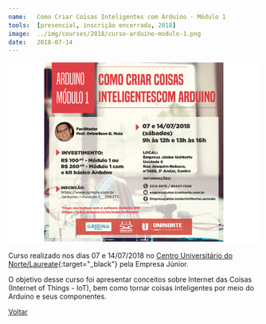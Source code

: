 ```yaml
---
name:  	Como Criar Coisas Inteligentes com Arduino - Módulo 1
tools: 	[presencial, inscrição encerrada, 2018]
image: 	../img/courses/2018/curso-arduino-modulo-1.png
date: 	2018-07-14
---
```


![](../img/courses/2018/curso-arduino-modulo-1.png)

Curso realizado nos dias 07 e 14/07/2018 no [Centro Universitário do Norte/Laureate][uninorte-laureate]{:target="_black"} pela Empresa Júnior.

O objetivo desse curso foi apresentar conceitos sobre Internet das Coisas (Internet of Things - IoT), bem como tornar coisas inteligentes por meio do Arduino e seus componentes.

[uninorte-laureate]: https://www.uninorte.com.br/

<p class="text-center">
	<a class="btn btn-outline-primary mt-1" href="{{ site.baseurl }}/courses/">Voltar</a>
</p>